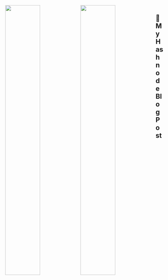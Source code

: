 <!--- (![Anurag's GitHub stats](https://github-readme-stats.vercel.app/api?username=RoninKing001&show_icons=true&theme=highcontrast&title_color=#39FF14) -->
<!--- ![Top Langs](https://github-readme-stats.vercel.app/api/top-langs/?username=RoninKing001&layout=compact) -->
<!--- [![Harlok's wakatime stats](https://github-readme-stats.vercel.app/api/wakatime?username=RoninKing001&layout=compact)](https://github.com/anuraghazra/github-readme-stats) -->

<img align="left" width="47%" src="https://github-readme-stats.vercel.app/api?username=RoninKing001&show_icons=true&theme=highcontrast&title_color=#39FF14" />
<img align="left" width="47%" src="https://github-readme-stats.vercel.app/api/top-langs/?username=RoninKing001&layout=compact" />

## 📖 My Hashnode Blog Post
<!-- HASHNODE:START -->
<!-- HASHNODE:END -->
